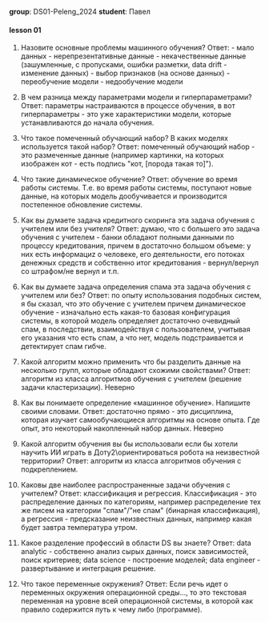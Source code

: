 **group**: DS01-Peleng_2024
**student**: Павел

#### lesson 01

1.  Назовите основные проблемы машинного обучения?
    Ответ: 
         - мало данных
         - нерепрезентативные данные
         - некачественные данные (зашумленные, с пропусками, ошибки разметки, data drift - изменение данных)
         - выбор признаков (на основе данных)
         - переобучение модели
         - недообучение модели

    
2.  В чем разница между параметрами модели и гиперпараметрами?
    Ответ: параметры настраиваются в процессе обучения, в вот гиперпараметры - это уже характеристики модели, которые устанавливаются до начала обучения.

    
3.  Что такое помеченный обучающий набор? В каких моделях используется такой набор?
    Ответ: помеченный обучающий набор - это размеченные данные (например картинки, на которых изображен кот - есть подпись "кот, [порода такая то]").

    
4.  Что такие динамическое обучение?
    Ответ: обучение во время работы системы. Т.е. во время работы системы, поступают новые данные, на которых модель дообучивается и производится постепенное обновление системы.

    
5.  Как вы думаете задача кредитного скоринга эта задача обучения с учителем или без учителя? 
    Ответ: думаю, что с большего это задача обучения с учителем - банки обладают полными данными по процессу кредитования, причем в достаточно большом объеме: у них есть информациz о человеке, его деятельности, его потоках денежных средств и собственно итог кредитования - вернул/вернул со штрафом/не вернул и т.п.

    
6.  Как вы думаете задача определения спама эта задача обучения с учителем или без?
    Ответ: по опыту использования подобных систем, я бы сказал, что это обучение с учителем причем динамическое обучение - изначально есть какая-то базовая конфигурация системы, в которой модель определяет достаточно очевидный спам, в последствии, взаимодействуя с пользователем, учитывая его указания что есть спам, а что нет, модель подстраивается и детектирует спам гибче.

    
7.  Какой алгоритм можно применить что бы разделить данные на несколько групп, которые обладают схожими свойствами?
    Ответ: алгоритм из класса алгоритмов обучения с учителем (решение задачи кластеризации). 
    Неверно

    
8.  Как вы понимаете определение «машинное обучение». Напишите своими словами. 
    Ответ: достаточно прямо - это дисциплина, которая изучает самообучающиеся алгоритмы на основе опыта. Где опыт, это некоторый накопленный набор данных.
    Неверно

    
9.  Какой алгоритм обучения вы бы использовали если бы хотели научить ИИ играть в Доту2\ориентироваться робота на неизвестной территории? 
    Ответ: алгоритм из класса алгоритмов обучения с подкреплением.

    
10. Каковы две наиболее распространенные задачи обучения с учителем?
    Ответ: классификация и регрессия. Классификация - это распределение данных по категориям, например распределение тех же писем на категории "спам"/"не спам" (бинарная классификация), а регрессия - предсказание неизвестных данных, например какая будет завтра температура утром.

    
11. Какое разделение профессий в области DS вы знаете?
    Ответ: data analytic - собственно анализ сырых данных, поиск зависимостей, поиск критериев; data science - построение моделей; data engineer - развертывание и интеграция решение.

    
12. Что такое переменные окружения?
    Ответ: Если речь идет о переменных окружения операционной среды..., то это текстовая переменная на уровне всей операционной системы, в которой как правило содержится путь к чему либо (программе).
